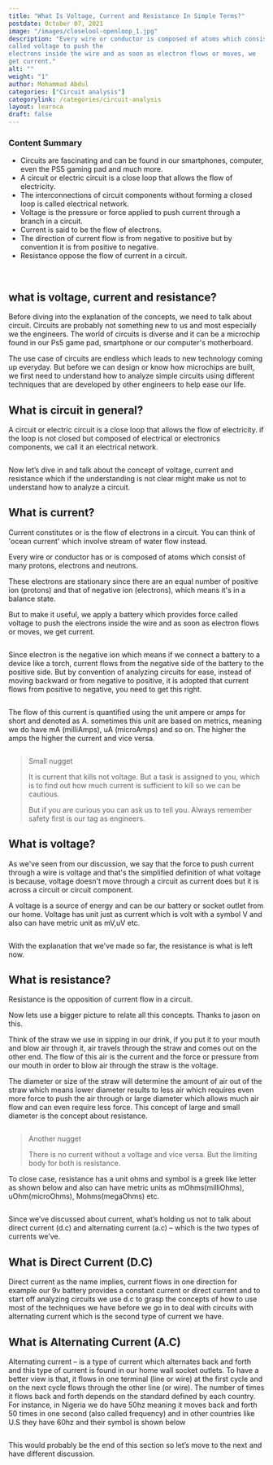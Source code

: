 ```yaml
---
title: "What Is Voltage, Current and Resistance In Simple Terms?"
postdate: October 07, 2021
image: "/images/closelool-openloop_1.jpg"
description: "Every wire or conductor is composed of atoms which consist of many protons, electrons and neutrons. These electrons are stationary and in order to make them move we apply a battery which provides force
called voltage to push the
electrons inside the wire and as soon as electron flows or moves, we
get current."
alt: ""
weight: "1"
author: Mohammad Abdul
categories: ["Circuit analysis"]
categorylink: /categories/circuit-analysis
layout: learnca
draft: false
---
```


<div class="content-summary">
<h3>Content Summary</h3>
<ul>
<li>
<span class="text-emphasis">Circuits</span> are fascinating and can be found in our smartphones,
computer, even the PS5 gaming pad and much more.
</li>
<li>
<span class="text-emphasis">A circuit</span> or electric circuit is a close loop that allows the flow
of electricity.
</li>
<li>
The interconnections of circuit components without forming a
closed loop is called <span class="text-emphasis">electrical network</span>.
</li>
<li>
<span class="text-emphasis">Voltage</span> is the pressure or force applied to push current through a
branch in a circuit.
</li>
<li><span class="text-emphasis">Current</span> is said to be the flow of electrons.</li>
<li>
The <span class="text-emphasis">direction of current</span> flow is from negative to positive but by
convention it is from positive to negative.
</li>
<li> <span class="text-emphasis">Resistance</span> oppose the flow of current in a circuit.</li>
</ul>
</div>
<br>
<div class="content">
<h2>what is voltage, current and resistance?</h2>
<p>
Before diving into the explanation of the concepts, we need to talk
about circuit. Circuits are probably not something new to us and
most especially we the engineers. The world of circuits is diverse
and it can be a microchip found in our Ps5 game pad, smartphone or
our computer's motherboard.
</p>
<p>
The use case of circuits are endless which leads to new technology
coming up everyday. But before we can design or know how microchips
are built, we first need to understand how to analyze simple
circuits using different techniques that are developed by other
engineers to help ease our life.
</p>
<h2>What is circuit in general?</h2>
<p>
<span class="text-emphasis">A circuit or electric circuit</span> is
a close loop that allows the flow of electricity. if the loop is not
closed but composed of electrical or electronics components, we call
it an <span class="text-italics">electrical network</span>.
</p>
<img src="/images/closelool-openloop_1.jpg" alt="" />
<p>
Now let’s dive in and talk about the concept of voltage, current and
resistance which if the understanding is not clear might make us not
to understand how to analyze a circuit.
</p>
<h2>What is current?</h2>
<p>
<span class="text-emphasis">Current</span> constitutes or is the
flow of electrons in a circuit. You can think of 'ocean current'
which involve stream of water flow instead.
</p>

<p>
Every wire or conductor has or is composed of atoms which consist of
many protons, electrons and neutrons.
</p>
<p>
 These electrons are stationary
since there are an equal number of positive ion (protons) and that
of negative ion (electrons), which means it's in a balance state.

</p>
<p>But to make it useful, we apply a battery which provides force
called <span class="text-italics">voltage</span> to push the
electrons inside the wire and as soon as electron flows or moves, we
get current.</p>
<img src="/images/electron-wire_1.jpg" alt="" />
<p>
Since electron is the negative ion which means if we connect a
battery to a device like a torch, current flows from the negative
side of the battery to the positive side. But by convention of
analyzing circuits for ease, instead of moving backward or from
negative to positive, it is adopted that current flows from positive
to negative, you need to get this right.
</p>
<img src="/images/current-denote_1.jpg" alt="" />
<p>
The flow of this current is quantified using the unit ampere or amps
for short and denoted as A. sometimes this unit are based on
metrics, meaning we do have mA (milliAmps), uA (microAmps) and so
on. The higher the amps the higher the current and vice versa.
</p>
<img src="/images/metriccurrent_2.jpg" alt="" />
<blockquote class="blockquote">
<p class="little-nugget">Small nugget</p>
<p class="quote-text">
It is current that kills not voltage. But a task is assigned to
you, which is to find out how much current is sufficient to kill
so we can be cautious.
</p>
<p class="quote-text">
But if you are curious you can ask us to tell you. Always remember
safety first is our tag as engineers.
</p>
</blockquote>
<h2>What is voltage?</h2>
<p>
As we've seen from our discussion, we say that the force to push
current through a wire is voltage and that's the simplified
definition of what voltage is because, voltage doesn't move through
a circuit as current does but it is across a circuit or circuit
component.
</p>
<p>
A voltage is a source of energy and can be our battery or socket
outlet from our home. Voltage has unit just as current which is volt
with a symbol V and also can have metric unit as mV,uV etc.
</p>
<img src="/images/unitvolt_4.jpg" alt="" />
<p>
With the explanation that we've made so far, the resistance is what
is left now.
</p>
<h2>What is resistance?</h2>
<p>
<span class="text-emphasis">Resistance</span> is the opposition of
current flow in a circuit.
</p>
<p>
Now lets use a bigger picture to relate all this concepts.
<span class="text-italics">Thanks to jason on this.</span>
</p>
<p>
Think of the straw we use in sipping in our drink, if you put it to
your mouth and blow air through it, air travels through the straw
and comes out on the other end. The flow of this air is the current
and the force or pressure from our mouth in order to blow air
through the straw is the voltage.
</p>
<p>
The diameter or size of the straw will determine the amount of air
out of the straw which means lower diameter results to less air
which requires even more force to push the air through or large
diameter which allows much air flow and can even require less force.
This concept of large and small diameter is the concept about
resistance.
</p>
<img src="/images/resisitance_1.jpg" alt="" />

<blockquote class="blockquote">
<p class="little-nugget">Another nugget</p>
<p class="quote-text">
There is no current without a voltage and vice versa. But the
limiting body for both is resistance.
</p>
</blockquote>
<p>
To close case, <span class="text-italics">resistance </span> has a
unit ohms and symbol is a greek like letter as shown below and also
can have metric units as mOhms(milliOhms), uOhm(microOhms),
Mohms(megaOhms) etc.
</p>
<img src="/images/unitohms_1.jpg" alt="" />
<p>
Since we’ve discussed about current, what’s holding us not to talk
about direct current (d.c) and alternating current (a.c) – which is
the two types of currents we’ve.
</p>
<h2>What is Direct Current (D.C)</h2>
<p>
<span class="text-emphasis"> Direct current</span> as the name
implies, current flows in one direction for example our 9v battery
provides a constant current or direct current and to start off
analyzing circuits we use d.c to grasp the concepts of how to use
most of the techniques we have before we go in to deal with circuits
with alternating current which is the second type of current we
have.
</p>
<h2>What is Alternating Current (A.C)</h2>
<p>
<span class="text-emphasis">Alternating current</span> – is a type
of current which alternates back and forth and this type of current
is found in our home wall socket outlets. To have a better view is
that, it flows in one terminal (line or wire) at the first cycle and
on the next cycle flows through the other line (or wire). The number
of times it flows back and forth depends on the standard defined by
each country. For instance, in Nigeria we do have 50hz meaning it
moves back and forth 50 times in one second (also called frequency)
and in other countries like U.S they have 60hz and their symbol is
shown below
</p>
<img src="/images/dcac_2.jpg" alt="" />
<p>
This would probably be the end of this section so let’s move to the
next and have different discussion.
</p>
</div>
